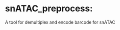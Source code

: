 snATAC_preprocess: 
============================================================
A tool for demultiplex and encode barcode for snATAC 

